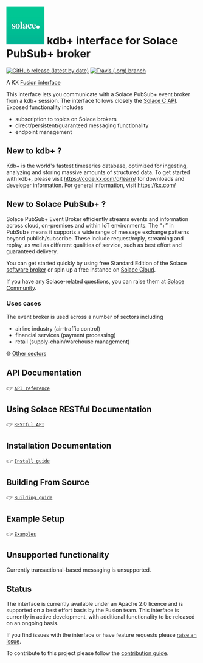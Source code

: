 # ![Solace](docs/solace.jpeg) kdb+ interface for Solace PubSub+ broker

[![GitHub release (latest by date)](https://img.shields.io/github/v/release/kxsystems/solace?include_prereleases)](https://github.com/kxsystems/solace/releases) [![Travis (.org) branch](https://img.shields.io/travis/kxsystems/solace/master?label=travis%20build)](https://travis-ci.org/kxsystems/solace/branches)

A KX [Fusion interface](https://code.kx.com/q/interfaces/#fusion-interfaces)

This interface lets you communicate with a Solace PubSub+ event broker from a kdb+ session. The interface follows closely the [Solace C API](https://docs.solace.com/Solace-PubSub-Messaging-APIs/C-API/c-api-home.htm). Exposed functionality includes

-   subscription to topics on Solace brokers
-   direct/persistent/guaranteed messaging functionality
-   endpoint management

## New to kdb+ ?

Kdb+ is the world's fastest timeseries database, optimized for ingesting, analyzing and storing massive amounts of structured data. To get started with kdb+, please visit https://code.kx.com/q/learn/ for downloads and developer information. For general information, visit https://kx.com/

## New to Solace PubSub+ ?

Solace PubSub+ Event Broker efficiently streams events and information across cloud, on-premises and within IoT environments. The “+” in PubSub+ means it supports a wide range of message exchange patterns beyond publish/subscribe. These include request/reply, streaming and replay, as well as different qualities of service, such as best effort and guaranteed delivery.

You can get started quickly by using free Standard Edition of the Solace [software broker](https://solace.com/products/event-broker/software/) or spin up a free instance on [Solace Cloud](https://console.solace.cloud/login/new-account).

If you have any Solace-related questions, you can raise them at [Solace Community](https://solace.community/).

### Uses cases

The event broker is used across a number of sectors including

-   airline industry (air-traffic control)
-   financial services (payment processing)
-   retail (supply-chain/warehouse management)

:globe_with_meridians:
[Other sectors](https://solace.com/use-cases/)

## API Documentation

:point_right: [`API reference`](docs/reference.md)

## Using Solace RESTful Documentation

:point_right: [`RESTful API`](docs/solacerest.md)

## Installation Documentation

:point_right: [`Install guide`](docs/install.md)

## Building From Source

:point_right: [`Building guide`](docs/build.md)

## Example Setup

:point_right: [`Examples`](docs/example.md)

## Unsupported functionality

Currently transactional-based messaging is unsupported.

## Status

The interface is currently available under an Apache 2.0 licence and is supported on a best effort basis by the Fusion team. This interface is currently in active development, with additional functionality to be released on an ongoing basis.

If you find issues with the interface or have feature requests please  [raise an issue](../../issues).

To contribute to this project please follow the [contribution guide](CONTRIBUTING.md).
